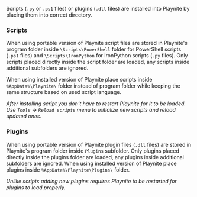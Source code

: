 Scripts (`.py` or `.ps1` files) or plugins (`.dll` files) are installed into Playnite by placing them into correct directory.

### Scripts
When using portable version of Playnite script files are stored in Playnite's program folder inside `\Scripts\PowerShell` folder for PowerShell scripts (`.ps1` files) and `\Scripts\IronPython` for IronPython scripts (`.py` files). Only scripts placed directly inside the script folder are loaded, any scripts inside additional subfolders are ignored.

When using installed version of Playnite place scripts inside `%AppData%\Playnite\` folder instead of program folder while keeping the same structure based on used script language.

*After installing script you don't have to restart Playnite for it to be loaded. Use `Tools` -> `Reload scripts` menu to initialize new scripts and reload updated ones.*

### Plugins

When using portable version of Playnite plugin files (`.dll` files) are stored in Playnite's program folder inside `Plugins` subfolder. Only plugins placed directly inside the plugins folder are loaded, any plugins inside additional subfolders are ignored. When using installed version of Playnite place plugins inside `%AppData%\Playnite\Plugins\` folder.

*Unlike scripts adding new plugins requires Playnite to be restarted for plugins to load properly.*
